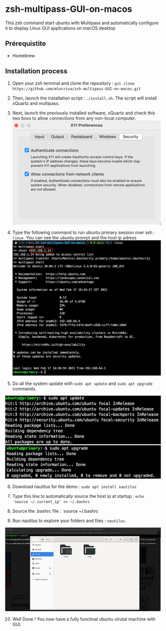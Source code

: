 # zsh-multipass-GUI-on-macos

This zsh command start ubuntu with Multipass and automatically configure it to display Linux GUI applications on macOS desktop

## Prérequistite

- Homebrew

## Installation process

1. Open your zsh terminal and clone the repository : `git clone https://github.com/mlecriva/zsh-multipass-GUI-on-macos.git`

2. Then, launch the installation script : `./install.sh`. The script will install xQuartz and multipass.

3. Next, launch the previously installed software, xQuartz and check this two boxs to allow connections from any non-local computer.
   ![Alt text](pictures/xQuartz.png?raw=true "launch linux")

4. Type the following command to run ubuntu primary session over ssh : `linux`. You can see the ubuntu prompt and the host ip adress
   ![Alt text](pictures/launch.png?raw=true "launch linux")

5. Do all the system update with `sudo apt update` and `sudo apt upgrade` commands.

![Alt text](pictures/update.png?raw=true "launch linux")
![Alt text](pictures/upgrade.png?raw=true "launch linux")

6. Download nautilus for the demo : `sudo apt install nautilus`

7. Type this line to automatically source the host ip at startup : `echo 'source ~/.current_ip' >> ~/.bashrc`

8. Source the .bashrc file : `source ~/.bashrc

9. Run nautilus to explore your folders and files : `nautilus`.

![Alt text](pictures/nautilus.png?raw=true "launch linux")

10. Well Done ! You now have a fully functinal ubuntu virutal machine with GUI.
